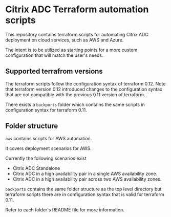 # Citrix ADC Terraform automation scripts

This repository contains terraform scripts for automating Citrix ADC
deployment on cloud services, such as AWS and Azure.

The intent is to be utilized as starting points for a more custom configuration
that will match the user's needs.

## Supported terrafrom versions

The terraform scripts follow the configuration syntax of terraform 0.12.
Note that terraform version 0.12 introduced changes to the configuration syntax
that are not compatible with the previous 0.11 version of terraform.

There exists a `backports` folder which contains the same scripts in configuration
syntax for terraform 0.11.

## Folder structure

`aws` contains scripts for AWS automation.

It covers deployment scenarios for AWS.

Currently the following scenarios exist

* Citrix ADC Standalone
* Citrix ADC in a high availability pair in a single AWS availability zone.
* Citrix ADC in a high availability pair across two AWS availability zones.

`backports` contains the same folder structure as the top level directory
but terraform scripts there are in configuration syntax that is valid for
terraform 0.11.

Refer to each folder's README file for more information.
